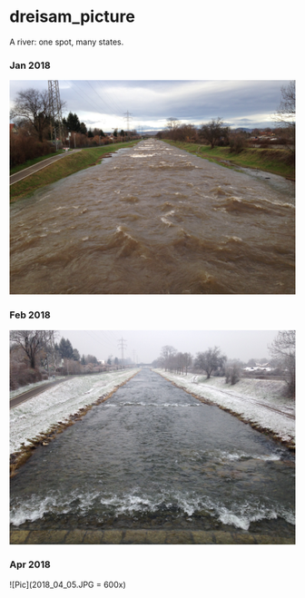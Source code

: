 # dreisam_picture
A river: one spot, many states.


### Jan 2018
![Pic](2018_01_05.JPG)

### Feb 2018
![Pic](2018_02_08.JPG)

### Apr 2018
![Pic](2018_04_05.JPG = 600x)
